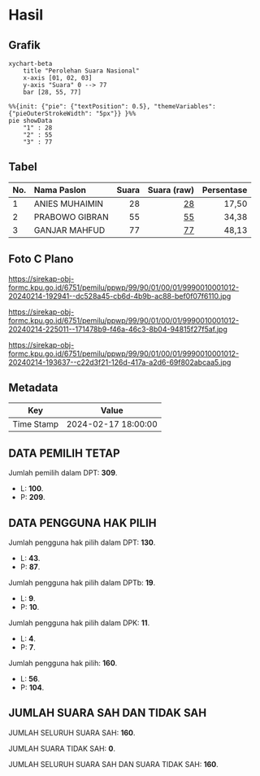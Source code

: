 # Hasil

## Grafik

```mermaid
xychart-beta
    title "Perolehan Suara Nasional"
    x-axis [01, 02, 03]
    y-axis "Suara" 0 --> 77
    bar [28, 55, 77]
```

```mermaid
%%{init: {"pie": {"textPosition": 0.5}, "themeVariables": {"pieOuterStrokeWidth": "5px"}} }%%
pie showData
    "1" : 28
    "2" : 55
    "3" : 77
```

## Tabel

| No. | Nama Paslon    | Suara | Suara (raw) | Persentase |
|:--- |:-------------- | -----:| -----------:| ----------:|
| 1   | ANIES MUHAIMIN | 28    | [28][p-1]   | 17,50      |
| 2   | PRABOWO GIBRAN | 55    | [55][p-2]   | 34,38      |
| 3   | GANJAR MAHFUD  | 77    | [77][p-3]   | 48,13      |


[p-1]: https://github.com/gigit-pemilu/pemilu-2024/blob/main/pilpres/hitung-suara/sub/99-luar-negeri/sub/90-perth-australia/sub/01-perth-australia/sub/0001-perth-australia/sub/012-tps-010/sub/paslon-1.txt
[p-2]: https://github.com/gigit-pemilu/pemilu-2024/blob/main/pilpres/hitung-suara/sub/99-luar-negeri/sub/90-perth-australia/sub/01-perth-australia/sub/0001-perth-australia/sub/012-tps-010/sub/paslon-2.txt
[p-3]: https://github.com/gigit-pemilu/pemilu-2024/blob/main/pilpres/hitung-suara/sub/99-luar-negeri/sub/90-perth-australia/sub/01-perth-australia/sub/0001-perth-australia/sub/012-tps-010/sub/paslon-3.txt

## Foto C Plano

https://sirekap-obj-formc.kpu.go.id/6751/pemilu/ppwp/99/90/01/00/01/9990010001012-20240214-192941--dc528a45-cb6d-4b9b-ac88-bef0f07f6110.jpg

https://sirekap-obj-formc.kpu.go.id/6751/pemilu/ppwp/99/90/01/00/01/9990010001012-20240214-225011--171478b9-f46a-46c3-8b04-94815f27f5af.jpg

https://sirekap-obj-formc.kpu.go.id/6751/pemilu/ppwp/99/90/01/00/01/9990010001012-20240214-193637--c22d3f21-126d-417a-a2d6-69f802abcaa5.jpg


## Metadata

| Key        | Value               |
| ---------- | ------------------- |
| Time Stamp | 2024-02-17 18:00:00 |


## DATA PEMILIH TETAP

Jumlah pemilih dalam DPT: **309**.
 * L: **100**.
 * P: **209**.

## DATA PENGGUNA HAK PILIH

Jumlah pengguna hak pilih dalam DPT: **130**.
 * L: **43**.
 * P: **87**.

Jumlah pengguna hak pilih dalam DPTb: **19**.
 * L: **9**.
 * P: **10**.

Jumlah pengguna hak pilih dalam DPK: **11**.
 * L: **4**.
 * P: **7**.

Jumlah pengguna hak pilih: **160**.
 * L: **56**.
 * P: **104**.

## JUMLAH SUARA SAH DAN TIDAK SAH

JUMLAH SELURUH SUARA SAH: **160**.

JUMLAH SUARA TIDAK SAH: **0**.

JUMLAH SELURUH SUARA SAH DAN SUARA TIDAK SAH: **160**.


